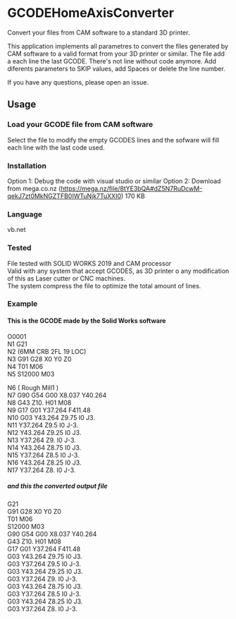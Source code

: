 # GCODEHomeAxisConverter

Convert your files from CAM software to a standard 3D printer.


This application implements all parametres to convert the files generated by CAM software to a valid format from your 3D printer or similar. 
The file add a each line the last GCODE. There's not line without code anymore. 
Add diferents parameters to SKIP values, add Spaces or delete the line number. 

If you have any questions, please open an issue.


## Usage

### Load your GCODE file from CAM software  

Select the file to modify the empty GCODES lines and the sofware will fill each line with the last code used. 

### Installation

Option 1: Debug the code with visual studio or similar
Option 2: Download from mega.co.nz (https://mega.nz/file/8tYE3bQA#dZ5N7RuDcwM-qekJ7zt0MkNGZTFB0IWTuNjk7TuXXI0) 170 KB


### Language 

vb.net

### Tested

File tested with SOLID WORKS 2019 and CAM processor  
Valid with any system that accept GCODES, as 3D printer o any modification of this as Laser cutter or CNC machines.   
The system compress the file to optimize the total amount of lines. 


### Example

#### This is the GCODE made by the Solid Works software

O0001  
N1 G21  
N2 (6MM CRB 2FL 19 LOC)  
N3 G91 G28 X0 Y0 Z0  
N4 T01 M06  
N5 S12000 M03  

N6 ( Rough Mill1 )  
N7 G90 G54 G00 X8.037 Y40.264  
N8 G43 Z10. H01 M08  
N9 G17 G01 Y37.264 F411.48  
N10 G03 Y43.264 Z9.75 I0 J3.  
N11 Y37.264 Z9.5 I0 J-3.  
N12 Y43.264 Z9.25 I0 J3.  
N13 Y37.264 Z9. I0 J-3.  
N14 Y43.264 Z8.75 I0 J3.  
N15 Y37.264 Z8.5 I0 J-3.  
N16 Y43.264 Z8.25 I0 J3.  
N17 Y37.264 Z8. I0 J-3.  

##### and this the converted output file

G21  
G91 G28 X0 Y0 Z0  
T01 M06  
S12000 M03  
G90 G54 G00 X8.037 Y40.264  
G43 Z10. H01 M08  
G17 G01 Y37.264 F411.48  
G03 Y43.264 Z9.75 I0 J3.  
G03 Y37.264 Z9.5 I0 J-3.  
G03 Y43.264 Z9.25 I0 J3.  
G03 Y37.264 Z9. I0 J-3.  
G03 Y43.264 Z8.75 I0 J3.  
G03 Y37.264 Z8.5 I0 J-3.  
G03 Y43.264 Z8.25 I0 J3.  
G03 Y37.264 Z8. I0 J-3.  
 
